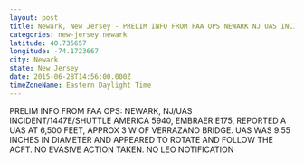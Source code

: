```yaml
---
layout: post
title: Newark, New Jersey - PRELIM INFO FROM FAA OPS NEWARK NJ UAS INCIDENT 1447E SHUTTLE AMERICA 5940 EMBRAER E175
categories: new-jersey newark
latitude: 40.735657
longitude: -74.1723667
city: Newark
state: New Jersey
date: 2015-06-28T14:56:00.000Z
timeZoneName: Eastern Daylight Time
---
```


PRELIM INFO FROM FAA OPS: NEWARK, NJ/UAS INCIDENT/1447E/SHUTTLE AMERICA 5940, EMBRAER E175, REPORTED A UAS AT 6,500 FEET, APPROX 3 W OF VERRAZANO BRIDGE. UAS WAS 9.55 INCHES IN DIAMETER AND APPEARED TO ROTATE AND FOLLOW THE ACFT. NO EVASIVE ACTION TAKEN. NO LEO NOTIFICATION 